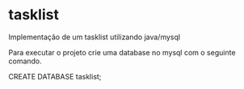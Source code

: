 # tasklist
Implementação de um tasklist utilizando java/mysql

Para executar o projeto crie uma database no mysql com o seguinte comando.

CREATE DATABASE tasklist;
